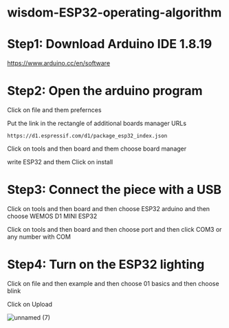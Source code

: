 # wisdom-ESP32-operating-algorithm
# Step1: Download Arduino IDE 1.8.19
https://www.arduino.cc/en/software
# Step2: Open the arduino program 
Click on file and them prefernces 

Put the link in the rectangle of additional boards manager URLs 
```
https://d1.espressif.com/d1/package_esp32_index.json
```
Click on tools and then board and them choose board manager 

write ESP32 and them Click on install 

# Step3: Connect the piece with a USB 
Click on tools and then board and then choose ESP32 arduino and then choose WEMOS D1 MINI ESP32

Click on tools and then board and then choose port and then click COM3 or any number with COM 
# Step4: Turn on the ESP32 lighting 
Click on file and then example and then choose 01 basics and then choose blink 

Click on Upload 

![unnamed (7)](https://user-images.githubusercontent.com/108008564/184355279-819fd438-2dc2-450a-a292-36575d06c5fe.jpg)
